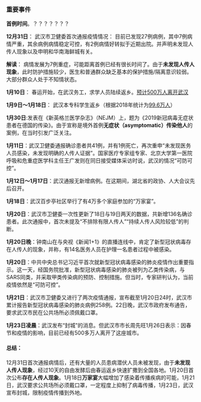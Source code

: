 ### 重要事件

**首例时间**。？？？？？？？

**12月31日**： 武汉市卫健委首次通报疫情情况： 目前已发现27例病例，其中7例病情严重，其余病例病情稳定可控，有2例病情好转拟于近期出院。并声明未发现人传人现象以及申明和华南海鲜城有关。

**解读**： 病情发展为7例重症，可能距离首例已经有很长时间了。由于**未发现人传人现象**，此时防护措施较少，医生和普通群众缺乏基本的保护措施/隔离意识较弱。大部分群众人处于不知情状态。

**1月10日**： 春运开始，在武汉务工，求学人员陆续返乡。[预计500万人离开武汉](https://finance.sina.cn/2020-01-27/detail-iihnzahk6483733.d.html)

**1月9日～1月18日**： 武汉本专科学生返乡（根据2018年统计为[99.6万人](https://www.sohu.com/a/338162471_99964340)）


**1月30日**:发表在《新英格兰医学杂志》（NEJM）上，题为《2019新冠病毒无症状患者在德国的传染》。由于宣称是境外首例**无症状（asymptomatic）传染他人**的案例，在当时引发广泛关注。


**1月11日**：武汉卫健委通报确诊患者共41例，并有1例死亡，再次重申“未发现医务人员感染，未发现明确的人传人证据”。国家医疗专家组专家、北京大学第一医院呼吸和危重症医学科主任王广发则在同日接受媒体采访时说，武汉的情况“可防可控”。

**1月12日～1月17日**：武汉通报无新增病例。在这期间，湖北省的政协、人大会议先后召开。

**1月18日**：武汉百步亭社区举行了有4万多个家庭参加的“万家宴”。

**1月20日**：武汉市卫健委一次性更新了18日与19日两天的数据，共新增136名确诊患者。此次通报中，首次未提及“不排除有限人传人”“持续人传人风险较低”的判断。

**1月20日晚**：钟南山在与央视《新闻1+1》的直播连线中，肯定了新型冠状病毒存在人传人的现象，并称，有14名医务人员在护理一名患者过程中被感染。

**1月20日**：中共中央总书记习近平首次就新型冠状病毒感染的肺炎疫情作出重要指示。这一天，经国务院批准，新型冠状病毒感染的肺炎被列为乙类传染病，与SARS同类，并采取甲类传染病的预防、控制措施。但当时，专家研判认为，当前疫情依然是“可防可控”。

**1月21日**：武汉市卫健委又进行了两次疫情通报，宣布截至1月20日24时，武汉市累计报告新型冠状病毒感染的肺炎病例258例。22日晚，武汉市政府发布通告，要求武汉市民在公共场所必须佩戴口罩。

**1月23日凌晨**：武汉发布“封城”的消息。但武汉市市长周先旺1月26日表示：因春节和疫情的影响，目前已经有500多万人离开了这座城市。


#### 总结：

12月31日首次通报病情后，还有大量的人员患病潜伏人员未被发现，由于**未发现人传人现象**，经过10天的自由发酵后由春运返乡快速扩撒到全国各地。1月20日首次公布**存在人传人现象**。1月18日**万家宴**大幅增加了感染着传播疾病的可能，1月21日，武汉要求公共场所必须戴口罩，一定程度上抑制了病毒传播，1月23日，武汉宣布封城，限制疫情传播到外地。

